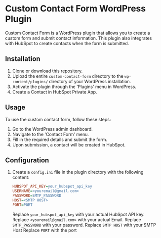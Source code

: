 # Custom Contact Form WordPress Plugin

Custom Contact Form is a WordPress plugin that allows you to create a custom form and submit contact information. This plugin also integrates with HubSpot to create contacts when the form is submitted.

## Installation

1. Clone or download this repository.
2. Upload the entire `custom-contact-form` directory to the `wp-content/plugins/` directory of your WordPress installation.
3. Activate the plugin through the 'Plugins' menu in WordPress.
4. Create a Contact in HubSpot Private App.

## Usage

To use the custom contact form, follow these steps:

1. Go to the WordPress admin dashboard.
2. Navigate to the 'Contact Form' menu.
3. Fill in the required details and submit the form.
4. Upon submission, a contact will be created in HubSpot.

## Configuration

1. Create a `config.ini` file in the plugin directory with the following content:

   ```config.ini
   HUBSPOT_API_KEY=your_hubspot_api_key
   USERNAME=<youremail@gmail.com>
   PASSWORD=SMTP_PASSWORD
   HOST=<SMTP HOST>
   PORT=PORT
   ```

   Replace `your_hubspot_api_key` with your actual HubSpot API key.</s>
   Replace `<youremail@gmail.com>` with your actual Email.</s>
   Replace `SMTP_PASSWORD` with your password.</s>
   Replace `SMTP HOST` with your SMTP Host</s>
   Replace `PORT` with the port</s>
